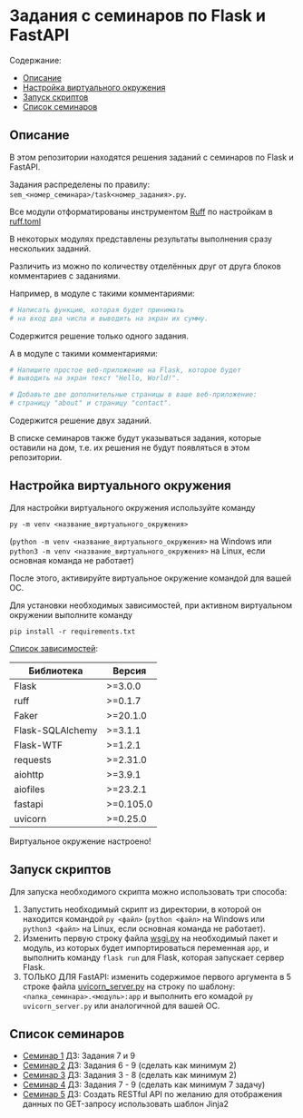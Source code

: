 # Задания с семинаров по Flask и FastAPI

Содержание:

- [Описание](#описание)
- [Настройка виртуального окружения](#настройка-виртуального-окружения)
- [Запуск скриптов](#запуск-скриптов)
- [Список семинаров](#список-семинаров)

## Описание

В этом репозитории находятся решения заданий с семинаров  по Flask и FastAPI.

Задания распределены по правилу: `sem_<номер_семинара>/task<номер_задания>.py`.

Все модули отформатированы инструментом [Ruff](https://docs.astral.sh/ruff/) по настройкам в [ruff.toml](./ruff.toml)

В некоторых модулях представлены результаты выполнения сразу нескольких заданий.

Различить из можно по количеству отделённых друг от друга блоков комментариев с заданиями.

Например, в модуле с такими комментариями:

```python
# Написать функцию, которая будет принимать
# на вход два числа и выводить на экран их сумму.
```

Содержится решение только одного задания.

А в модуле с такими комментариями:

```python
# Напишите простое веб-приложение на Flask, которое будет
# выводить на экран текст "Hello, World!".

# Добавьте две дополнительные страницы в ваше веб-приложение:
# страницу "about" и страницу "contact".
```

Содержится решение двух заданий.

В списке семинаров также будут указываться задания, которые оставили на дом, т.е. их решения не будут появляться в этом репозитории.

## Настройка виртуального окружения

Для настройки виртуального окружения используйте команду 

`py -m venv <название_виртуального_окружения>`

(`python -m venv <название_виртуального_окружения>` на Windows или `python3 -m venv <название_виртуального_окружения>` на Linux, если основная команда не работает)

После этого, активируйте виртуальное окружение командой для вашей ОС.

Для установки необходимых зависимостей, при активном виртуальном окружении выполните команду

`pip install -r requirements.txt`

[Список зависимостей](./requirements.txt):

| Библиотека | Версия |
|---|---|
| Flask | >=3.0.0 |
| ruff | >=0.1.7 |
| Faker | >=20.1.0 |
| Flask-SQLAlchemy | >=3.1.1 |
| Flask-WTF | >=1.2.1 |
| requests | >=2.31.0 |
| aiohttp | >=3.9.1 |
| aiofiles | >=23.2.1 |
| fastapi | >=0.105.0 |
| uvicorn | >=0.25.0 |

Виртуальное окружение настроено!

## Запуск скриптов

Для запуска необходимого скрипта можно использовать три способа:

1. Запустить необходимый скрипт из директории, в которой он находится командой `py <файл>` (`python <файл>` на Windows или `python3 <файл>` на Linux, если основная команда не работает).
2. Изменить первую строку файла [wsgi.py](./wsgi.py) на необходимый пакет и модуль, из которых будет импортироваться переменная `app`, и выполнить команду `flask run` для Flask, которая запускает сервер Flask.
3. ТОЛЬКО ДЛЯ FastAPI: изменить содержимое первого аргумента в 5 строке файла [uvicorn_server.py](./uvicorn_server.py) на строку по шаблону: `<папка_семинара>.<модуль>:app` и выполнить его комадой `py uvicorn_server.py` или аналогичной для вашей ОС.


## Список семинаров

- [Семинар 1](./sem_1/) ДЗ: Задания 7 и 9
- [Семинар 2](./sem_2/) ДЗ: Задания 6 - 9 (сделать как минимум 2)
- [Семинар 3](./sem_3/) ДЗ: Задания 3 - 8 (сделать как минимум 2)
- [Семинар 4](./sem_4/) ДЗ: Задания 7 - 9 (сделать как минимум 7 задачу)
- [Семинар 5](./sem_5/) ДЗ: Создать RESTful API по желанию для отображения данных по GET-запросу использовать шаблон Jinja2
